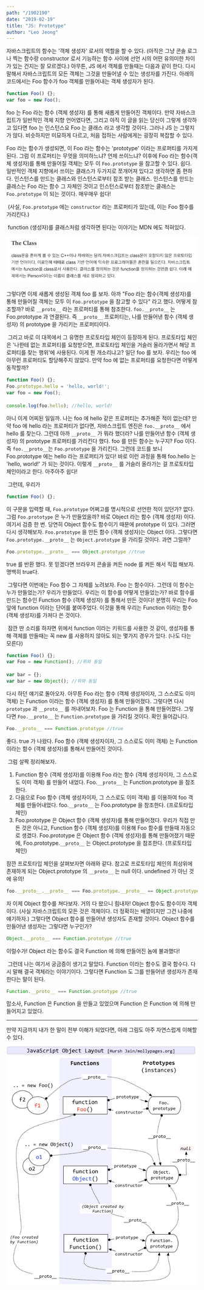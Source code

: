 ```yaml
---
path: "/1902190"
date: "2019-02-19"
title: "JS: Prototype"
author: "Leo Jeong"
---
```

자바스크립트의 함수는 '객체 생성자' 로서의 역할을 할 수 있다. (아직은 그냥 콘솔 로그나 찍는 함수랑 constructor 로서 기능하는 함수 사이에 선언 시의 어떤 유의미한 차이가 있는 건지는 잘 모르겠다.) 아무튼, JS 에서 객체를 만들때는 다음과 같이 한다. 다시 말해서 자바스크립트의 모든 객체는 그것을 만들어낼 수 있는 생성자를 가진다. 아래의 코드에서는 Foo 함수가 foo 객체를 만들어내는 객체 생성자가 된다.
```js
function Foo() {};
var foo = new Foo();
```
foo 는 Foo 라는 함수 (객체 생성자) 를 통해 새롭게 만들어진 객체이다. 만약 자바스크립트가 일반적인 객체 지향 언어였다면, 그리고 아직 이 글을 읽는 당신이 그렇게 생각하고 있다면 foo 는 인스턴스요 Foo 는 클래스 라고 생각할 것이다. 그러나 JS 는 그렇지가 않다. 비슷하지만 미묘하게 다르고, 처음 접하는 사람에게는 굉장히 복잡할 수 있다.


Foo 라는 함수가 생성되면, 이 Foo 라는 함수는 'prototype' 이라는 프로퍼티를 가지게 된다. 그럼 이 프로퍼티는 무엇을 의미하느냐? 언제 쓰이느냐? 이후에 Foo 라는 함수(객체 생성자)를 통해 만들어질 객체는 모두 이 `Foo.prototype` 을 참고할 수 있다. 쉽다. 일반적인 객체 지향에서 쓰이는 클래스가 두가지로 쪼개어져 있다고 생각하면 좀 편하다. 인스턴스를 만드는 클래스와 인스턴스로부터 참조 받는 클래스. 인스턴스를 만드는 클래스는 Foo 라는 함수 그 자체인 것이고 인스턴스로부터 참조받는 클래스는 `Foo.prototype` 이 되는 것이다. 매우매우 쉽다!

​
(사실, `Foo.prototype` 에는 `constructor` 라는 프로퍼티가 있는데, 이는 Foo 함수를 가리킨다.)

​
function (생성자)를 클래스처럼 생각하면 된다는 이야기는 MDN 에도 적혀있다.

![MDN](../static/images/mdn_screenshot.png)

그렇다면 이제 새롭게 생성된 객체 foo 를 보자. 아까 "Foo 라는 함수(객체 생성자)를 통해 만들어질 객체는 모두 이 `Foo.prototype` 을 참고할 수 있다" 라고 했다. 어떻게 참조할까? 바로 `__proto__` 라는 프로퍼티를 통해 참조한다. `foo.__proto__` 는 Foo.prototype 과 연결된다. 즉 `__proto__` 프로퍼티는, 나를 만들어낸 함수 (객체 생성자) 의 prototype 을 가리키는 프로퍼티이다.

​
그리고 바로 이 대목에서 그 유명한 프로토타입 체인이 등장하게 된다. 프로토타입 체인은 '나한테 없는 프로퍼티를 요청받으면, 프로토타입 체인을 거슬러 올라가면서 해당 프로퍼티를 찾는 행위'에 사용된다.  이게 뭔 개소리냐고? 일단 foo 를 보자. 우리는 foo 에 아무런 프로퍼티도 할당해주지 않았다. 만약 foo 에 없는 프로퍼티를 요청한다면 어떻게 동작할까?

```js
function Foo() {};
Foo.prototype.hello = 'hello, world!';
var foo = new Foo();

console.log(foo.hello); //hello, world!
```
아니 이게 어찌된 일일까. 나는 foo 에 hello 같은 프로퍼티는 추가해준 적이 없는데? 만약 foo 에 hello 라는 프로퍼티가 없다면, 자바스크립트 엔진은 `foo.__proto__` 에서 hello 를 찾는다. 그런데 아까 `__proto__` 가 뭐라 했더라? 나를 만들어낸 함수 (객체 생성자) 의 prototype 프로퍼티를 가리킨다 했다. foo 를 만든 함수는 누구지? Foo 이다. 즉 `foo.__proto__`는 `Foo.prototype` 을 가리킨다. 그런데 코드를 보니 Foo.prototype 에는 hello 라는 프로퍼티가 있다! 바로 이런 과정을 통해 foo.hello 는 'hello, world!' 가 되는 것이다. 이렇게 `__proto__` 를 거슬러 올라가는 걸 프로토타입 체인이라고 한다. 아주아주 쉽다!

​
그런데, 우리가
```js
function Foo() {};
```
이 구문을 입력할 때, `Foo.prototype` 어쩌고를 명시적으로 선언한 적이 있던가? 없다. 그럼 `Foo.prototype` 은 누가 만들었을까? 바로 Object 라는 함수 (객체 생성자) 이다. 여기서 검증 한 번. 당연히 Object 함수도 함수이기 때문에 prototype 이 있다. 그러면 다시 생각해보자. `Foo.prototype` 을 만든 함수 (객체 생성자)는 Object 이다. 그렇다면 `Foo.prototype.__proto__` 는 `Object.prototype` 을 가리킬 것이다. 과연 그럴까?

```js
Foo.prototype.__proto__ === Object.prototype //true
```
true 를 반환 했다. 못 믿겠다면 브라우저 콘솔을 켜든 node 를 켜든 해서 직접 해보자. 명백히 true다.

​
그렇다면 이번에는 Foo 함수 그 자체를 노려보자. Foo 는 함수이다. 그런데 이 함수는 누가 만들었는가? 우리가 만들었다. 우리는 이 함수를 어떻게 만들었는가? 바로 함수를 만드는 함수인 Function 함수 (객체 생성자) 를 통해서 만든 것이다! 분명히 우리는 Foo 앞에 function 이라는 단어를 붙여주었다. 이것을 통해 우리는 Function 이라는 함수 (객체 생성자)를 가져다 쓴 것이다.

​
잠깐 딴 소리를 하자면 위에서 function 이라는 키워드를 사용한 것 같이, 생성자를 통해 객체를 만들때는 꼭 new 를 사용하지 않아도 되는 몇가지 경우가 있다. (나도 다는 모른다)

```javascript
function Foo() {};
var Foo = new Function(); //위와 동일

var bar = {};
var bar = new Object(); //위와 동일
```
다시 하던 얘기로 돌아오자. 아무튼 Foo 라는 함수 (객체 생성자이자, 그 스스로도 이미 객체) 는 Function 이라는 함수 (객체 생성자) 를 통해 만들어졌다. 그렇다면 다시 `prototype` 과 `__proto__` 를 꺼내어보자. Foo 는 Function 을 통해 만들어졌다. 그렇다면 `Foo.__proto__` 는 `Function.prototype` 을 가리킬 것이다. 확인 들어갑니다.

```js
Foo.__proto__ === Function.prototype //true
```
좋다. true 가 나왔다. Foo 함수 (객체 생성자이자, 그 스스로도 이미 객체) 는 Function 이라는 함수 (객체 생성자)를 통해서 만들어진 것이다.

​
그럼 살짝 정리해보자.

1. Function 함수 (객체 생성자)를 이용해 Foo 라는 함수 (객체 생성자이자, 그 스스로도 이미 객체) 를 만들어 내었다. Foo.`__proto__` 는 Function.prototype 을 참조한다.​
2. 다음으로 Foo 함수 (객체 생성자이자, 그 스스로도 이미 객체) 를 이용하여 foo 객체를 만들어내었다. foo.`__proto__` 는 Foo.prototype 을 참조한다. (프로토타입 체인)
3. Foo.prototype 은 Object 함수 (객체 생성자)를 통해 만들어졌다. 우리가 직접 만든 것은 아니고, Function 함수 (객체 생성자)를 이용해 Foo 함수를 만들때 자동으로 생겼다. Foo.prototype 은 Object 함수 (객체 생성자)를 통해 만들어졌기 때문에, Foo.prototype.`__proto__` 는 Object.prototype 을 참조한다. (프로토타입 체인)


잠깐 프로토타입 체인을 살펴보자면 아래와 같다. 참고로 프로토타입 체인의 최상위에 존재하게 되는 Object.prototype 의 `__proto__` 는 null 이다. undefined 가 아닌 것에 유의!

```js
foo.__proto__.__proto__ === Foo.prototype.__proto__ == Object.prototype
```

자 이제 Object 함수를 쳐다보자. 거의 다 왔으니 힘내자! Object 함수도 함수이자 객체이다. (사실 자바스크립트의 모든 것은 객체이다. 더 정확히는 배열이지만 그건 나중에 얘기하자.) 그렇다면 Object 함수를 만들어낸 생성자도 존재할 것이다. Object 함수를 만들어낸 생성자는 그렇다면 누구인가?

```js
Object.__proto__ === Function.prototype //true
```

이럴수가! Object 라는 함수도 결국 Function 에 의해 만들어진 놈에 불과했다!

​
그런데 나는 여기서 궁금증이 생기고 말았다. Function 이라는 함수도 결국 함수다. 다시 말해 결국 객체라는 이야기이다. 그렇다면 Function 도 그를 만들어낸 생성자가 존재한다는 말이 된다.
```js
Function.__proto__ === Function.prototype //true
```

맙소사, Function 은 Function 을 만들고 있었으며 Function 은 Function 에 의해 만들어지고 있었다.

---

만약 지금까지 내가 한 말이 전부 이해가 되었다면, 아래 그림도 아주 자연스럽게 이해할 수 있다.

![image](../static/images/prototypediagram.png)
